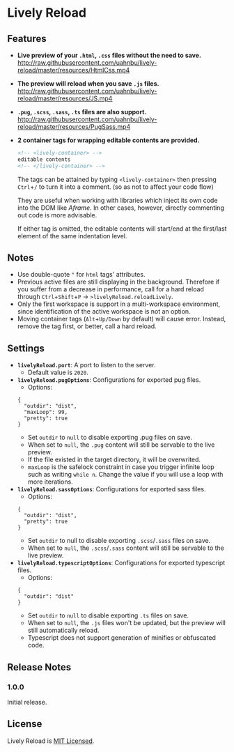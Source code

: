 # Lively Reload
## Features
* **Live preview of your `.html`, `.css` files without the need to save.**
http://raw.githubusercontent.com/uahnbu/lively-reload/master/resources/HtmlCss.mp4
* **The preview will reload when you save `.js` files.**
http://raw.githubusercontent.com/uahnbu/lively-reload/master/resources/JS.mp4
* **`.pug`, `.scss`, `.sass`, `.ts` files are also support.**
http://raw.githubusercontent.com/uahnbu/lively-reload/master/resources/PugSass.mp4
* **2 container tags for wrapping editable contents are provided.**
  ```html
  <!-- <lively-container> -->
  editable contents
  <!-- </lively-container> -->
  ```
  The tags can be attained by typing `<lively-container>` then pressing `Ctrl`+`/` to turn it into a comment. (so as not to affect your code flow)

  They are useful when working with libraries which inject its own code into the DOM like *Aframe*. In other cases, however, directly commenting out code is more advisable.

  If either tag is omitted, the editable contents will start/end at the first/last element of the same indentation level.
## Notes
* Use double-quote `"` for `html` tags' attributes.
* Previous active files are still displaying in the background. Therefore if you suffer from a decrease in performance, call for a hard reload through `Ctrl`+`Shift`+`P` → `>livelyReload.reloadLively`.
* Only the first workspace is support in a multi-workspace environment, since identification of the active workspace is not an option.
* Moving container tags (`Alt`+`Up/Down` by default) will cause error. Instead, remove the tag first, or better, call a hard reload.
## Settings
* **`livelyReload.port`**: A port to listen to the server.
  * Default value is `2020`.
* **`livelyReload.pugOptions`**: Configurations for exported pug files.
  * Options:
  ```
  {
    "outdir": "dist",
    "maxLoop": 99,
    "pretty": true
  }
  ```
  * Set `outdir` to `null` to disable exporting .pug files on save.
  * When set to `null`, the `.pug` content will still be servable to the live preview.
  * If the file existed in the target directory, it will be overwrited.
  * `maxLoop` is the safelock constraint in case you trigger infinite loop such as writing `while n`. Change the value if you will use a loop with more iterations.
* **`livelyReload.sassOptions`**: Configurations for exported sass files.
  * Options:
  ```
  {
    "outdir": "dist",
    "pretty": true
  }
  ```
  * Set `outdir` to null to disable exporting `.scss`/`.sass` files on save.
  * When set to `null`, the `.scss`/`.sass` content will still be servable to the live preview.
* **`livelyReload.typescriptOptions`**: Configurations for exported typescript files.
  * Options:
  ```
  {
    "outdir": "dist"
  }
  ```
  * Set `outdir` to `null` to disable exporting `.ts` files on save.
  * When set to `null`, the `.js` files won't be updated, but the preview will still automatically reload.
  * Typescript does not support generation of minifies or obfuscated code.
## Release Notes
### 1.0.0
Initial release.
## License
Lively Reload is [MIT Licensed](../blob/master/LICENSE).
